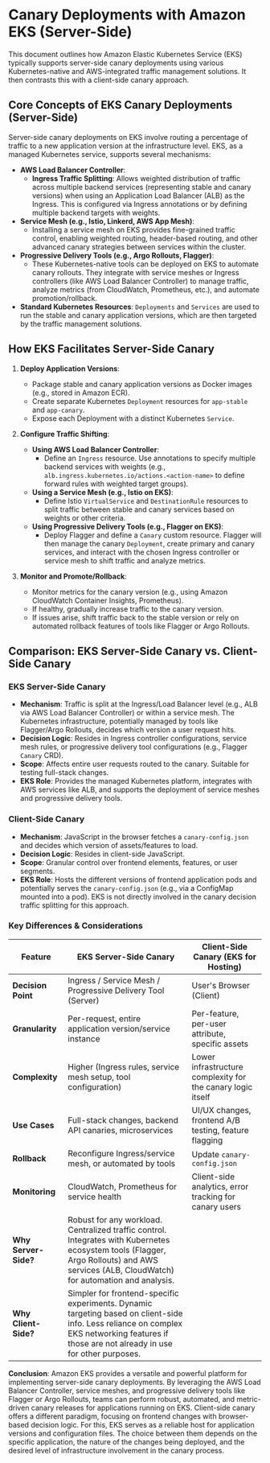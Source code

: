 # Canary Deployments with Amazon EKS (Server-Side)

This document outlines how Amazon Elastic Kubernetes Service (EKS) typically supports server-side canary deployments using various Kubernetes-native and AWS-integrated traffic management solutions. It then contrasts this with a client-side canary approach.

## Core Concepts of EKS Canary Deployments (Server-Side)

Server-side canary deployments on EKS involve routing a percentage of traffic to a new application version at the infrastructure level. EKS, as a managed Kubernetes service, supports several mechanisms:

*   **AWS Load Balancer Controller**:
    *   **Ingress Traffic Splitting**: Allows weighted distribution of traffic across multiple backend services (representing stable and canary versions) when using an Application Load Balancer (ALB) as the Ingress. This is configured via Ingress annotations or by defining multiple backend targets with weights.
*   **Service Mesh (e.g., Istio, Linkerd, AWS App Mesh)**:
    *   Installing a service mesh on EKS provides fine-grained traffic control, enabling weighted routing, header-based routing, and other advanced canary strategies between services within the cluster.
*   **Progressive Delivery Tools (e.g., Argo Rollouts, Flagger)**:
    *   These Kubernetes-native tools can be deployed on EKS to automate canary rollouts. They integrate with service meshes or Ingress controllers (like AWS Load Balancer Controller) to manage traffic, analyze metrics (from CloudWatch, Prometheus, etc.), and automate promotion/rollback.
*   **Standard Kubernetes Resources**: `Deployments` and `Services` are used to run the stable and canary application versions, which are then targeted by the traffic management solutions.

## How EKS Facilitates Server-Side Canary

1.  **Deploy Application Versions**:
    *   Package stable and canary application versions as Docker images (e.g., stored in Amazon ECR).
    *   Create separate Kubernetes `Deployment` resources for `app-stable` and `app-canary`.
    *   Expose each Deployment with a distinct Kubernetes `Service`.

2.  **Configure Traffic Shifting**:
    *   **Using AWS Load Balancer Controller**:
        *   Define an `Ingress` resource. Use annotations to specify multiple backend services with weights (e.g., `alb.ingress.kubernetes.io/actions.<action-name>` to define forward rules with weighted target groups).
    *   **Using a Service Mesh (e.g., Istio on EKS)**:
        *   Define Istio `VirtualService` and `DestinationRule` resources to split traffic between stable and canary services based on weights or other criteria.
    *   **Using Progressive Delivery Tools (e.g., Flagger on EKS)**:
        *   Deploy Flagger and define a `Canary` custom resource. Flagger will then manage the canary `Deployment`, create primary and canary services, and interact with the chosen Ingress controller or service mesh to shift traffic and analyze metrics.

3.  **Monitor and Promote/Rollback**:
    *   Monitor metrics for the canary version (e.g., using Amazon CloudWatch Container Insights, Prometheus).
    *   If healthy, gradually increase traffic to the canary version.
    *   If issues arise, shift traffic back to the stable version or rely on automated rollback features of tools like Flagger or Argo Rollouts.

## Comparison: EKS Server-Side Canary vs. Client-Side Canary

### EKS Server-Side Canary
*   **Mechanism**: Traffic is split at the Ingress/Load Balancer level (e.g., ALB via AWS Load Balancer Controller) or within a service mesh. The Kubernetes infrastructure, potentially managed by tools like Flagger/Argo Rollouts, decides which version a user request hits.
*   **Decision Logic**: Resides in Ingress controller configurations, service mesh rules, or progressive delivery tool configurations (e.g., Flagger `Canary` CRD).
*   **Scope**: Affects entire user requests routed to the canary. Suitable for testing full-stack changes.
*   **EKS Role**: Provides the managed Kubernetes platform, integrates with AWS services like ALB, and supports the deployment of service meshes and progressive delivery tools.

### Client-Side Canary
*   **Mechanism**: JavaScript in the browser fetches a `canary-config.json` and decides which version of assets/features to load.
*   **Decision Logic**: Resides in client-side JavaScript.
*   **Scope**: Granular control over frontend elements, features, or user segments.
*   **EKS Role**: Hosts the different versions of frontend application pods and potentially serves the `canary-config.json` (e.g., via a ConfigMap mounted into a pod). EKS is not directly involved in the canary decision traffic splitting for this approach.

### Key Differences & Considerations

| Feature             | EKS Server-Side Canary                                       | Client-Side Canary (EKS for Hosting)                          |
|---------------------|--------------------------------------------------------------|-------------------------------------------------------------------|
| **Decision Point**  | Ingress / Service Mesh / Progressive Delivery Tool (Server)  | User's Browser (Client)                                           |
| **Granularity**     | Per-request, entire application version/service instance     | Per-feature, per-user attribute, specific assets                  |
| **Complexity**      | Higher (Ingress rules, service mesh setup, tool configuration)| Lower infrastructure complexity for the canary logic itself       |
| **Use Cases**       | Full-stack changes, backend API canaries, microservices      | UI/UX changes, frontend A/B testing, feature flagging             |
| **Rollback**        | Reconfigure Ingress/service mesh, or automated by tools      | Update `canary-config.json`                                       |
| **Monitoring**      | CloudWatch, Prometheus for service health                    | Client-side analytics, error tracking for canary users            |
| **Why Server-Side?**| Robust for any workload. Centralized traffic control. Integrates with Kubernetes ecosystem tools (Flagger, Argo Rollouts) and AWS services (ALB, CloudWatch) for automation and analysis. |
| **Why Client-Side?**| Simpler for frontend-specific experiments. Dynamic targeting based on client-side info. Less reliance on complex EKS networking features if those are not already in use for other purposes. |

**Conclusion**:
Amazon EKS provides a versatile and powerful platform for implementing server-side canary deployments. By leveraging the AWS Load Balancer Controller, service meshes, and progressive delivery tools like Flagger or Argo Rollouts, teams can perform robust, automated, and metric-driven canary releases for applications running on EKS. Client-side canary offers a different paradigm, focusing on frontend changes with browser-based decision logic. For this, EKS serves as a reliable host for application versions and configuration files. The choice between them depends on the specific application, the nature of the changes being deployed, and the desired level of infrastructure involvement in the canary process.
